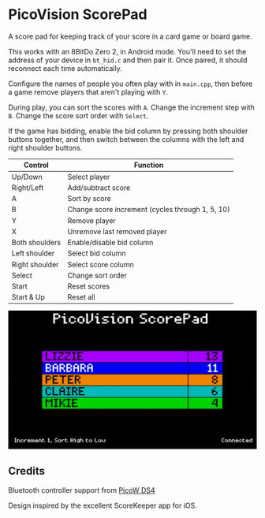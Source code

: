 # PicoVision ScorePad

A score pad for keeping track of your score in a card game or board game.

This works with an 8BitDo Zero 2, in Android mode.  You'll need to set the address of your device in `bt_hid.c` and then pair it.  Once paired, it should reconnect each time automatically.

Configure the names of people you often play with in `main.cpp`, then before a game remove players that aren't playing with `Y`.

During play, you can sort the scores with `A`.  Change the increment step with `B`.  Change the score sort order with `Select`.

If the game has bidding, enable the bid column by pressing both shoulder buttons together, and then switch between the columns with the left and right shoulder buttons.

| Control    | Function |
| -------    | -------- |
| Up/Down    | Select player |
| Right/Left | Add/subtract score |
| A | Sort by score |
| B | Change score increment (cycles through 1, 5, 10) |
| Y | Remove player |
| X | Unremove last removed player |
| Both shoulders | Enable/disable bid column |
| Left shoulder  | Select bid column |
| Right shoulder | Select score column |
| Select | Change sort order |
| Start | Reset scores |
| Start & Up | Reset all |

![Screenshot](scorepad.png)

## Credits

Bluetooth controller support from [PicoW DS4](https://github.com/usedbytes/picow_ds4)

Design inspired by the excellent ScoreKeeper app for iOS.
